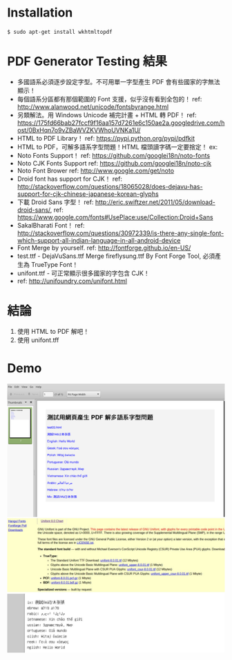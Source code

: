 # Installation

~~~
$ sudo apt-get install wkhtmltopdf
~~~

# PDF Generator Testing 結果

- 多國語系必須逐步設定字型。不可用單一字型產生 PDF 會有些國家的字無法顯示！
- 每個語系分區都有那個範圍的 Font 支援，似乎沒有看到全包的！ ref: http://www.alanwood.net/unicode/fontsbyrange.html
- 另類解法。用 Windows Unicode 補完計畫 + HTML 轉 PDF！ ref: https://175fd66bab27fccf9f16aa157d7261e6c150ae2a.googledrive.com/host/0BxHqn7o9vZBaWVZKVWhoUVNKa1U/
- HTML to PDF Library！ ref: https://pypi.python.org/pypi/pdfkit
- HTML to PDF，可解多語系字型問題！HTML 檔頭讀字碼一定要捨定！ ex: <meta http-equiv="content-type" content="text/html; charset=UTF-8">
- Noto Fonts Support！ ref: https://github.com/googlei18n/noto-fonts
- Noto CJK Fonts Support ref: https://github.com/googlei18n/noto-cjk
- Noto Font Brower ref: http://www.google.com/get/noto
- Droid font has support for CJK！ ref: http://stackoverflow.com/questions/18065028/does-dejavu-has-support-for-cjk-chinese-japanese-korean-glyphs
- 下載 Droid Sans 字型！ ref: http://eric.swiftzer.net/2011/05/download-droid-sans/, ref: https://www.google.com/fonts#UsePlace:use/Collection:Droid+Sans
- SakalBharati Font！ ref: http://stackoverflow.com/questions/30972339/is-there-any-single-font-which-support-all-indian-language-in-all-android-device
- Font Merge by yourself. ref: http://fontforge.github.io/en-US/
- test.ttf - DejaVuSans.ttf Merge fireflysung.ttf By Font Forge Tool, 必須產生為 TrueType Font！
- unifont.ttf - 可正常顯示很多國家的字包含 CJK！
- ref: http://unifoundry.com/unifont.html

# 結論

01. 使用 HTML to PDF 解吧！
02. 使用 unifont.tff

# Demo

![Alt text](https://raw.githubusercontent.com/scott1028/PDFGeneratorFontIssueStudy/master/test03.png "PDF View")
![Alt text](https://raw.githubusercontent.com/scott1028/PDFGeneratorFontIssueStudy/master/unifont.ttf.jpg "Unifont View")

